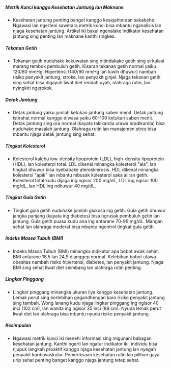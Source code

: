 ##### Metrik Kunci kanggo Kesehatan Jantung lan Maknane
* Kesehatan jantung penting banget kanggo kesejahteraan sakabèhé. Ngawasi lan ngerteni sawetara metrik kunci bisa mbantu nganalisis lan njaga kesehatan jantung. Artikel iki bakal ngenalake indikator kesehatan jantung sing penting lan maknane kanthi ringkes.

##### Tekanan Getih
* Tekanan getih nuduhake kekuwatan sing ditindakake getih sing sirkulasi marang tembok pembuluh getih. Kisaran tekanan getih normal yaiku 120/80 mmHg. Hipertensi (140/90 mmHg lan luwih dhuwur) nambah risiko penyakit jantung, stroke, lan penyakit ginjel. Njaga tekanan getih sing sehat bisa digayuh liwat diet rendah uyah, olahraga rutin, lan nyingkiri ngerokok.

##### Detak Jantung
* Detak jantung yaiku jumlah ketukan jantung saben menit. Detak jantung istirahat normal kanggo diwasa yaiku 60-100 ketukan saben menit. Detak jantung sing ora normal (kayata takikardia utawa bradikardia) bisa nuduhake masalah jantung. Olahraga rutin lan manajemen stres bisa mbantu njaga detak jantung sing sehat.

##### Tingkat Kolesterol
* Kolesterol kalebu low-density lipoprotein (LDL), high-density lipoprotein (HDL), lan kolesterol total. LDL dikenal minangka kolesterol \"ala\", lan tingkat dhuwur bisa nyebabake aterosklerosis. HDL dikenal minangka kolesterol \"apik\" lan mbantu mbusak kolesterol saka aliran getih. Kolesterol total kudu dijaga ing ngisor 200 mg/dL, LDL ing ngisor 100 mg/dL, lan HDL ing ndhuwur 40 mg/dL.

##### Tingkat Gula Getih
* Tingkat gula getih nuduhake jumlah glukosa ing getih. Gula getih dhuwur jangka panjang (kayata ing diabetes) bisa ngrusak pembuluh getih lan jantung. Gula getih puasa kudu ana ing antarane 70-99 mg/dL. Mangan sehat lan olahraga moderat bisa mbantu ngontrol tingkat gula getih.

##### Indeks Massa Tubuh (BMI)
* Indeks Massa Tubuh (BMI) minangka indikator apa bobot awak sehat. BMI antarane 18,5 lan 24,9 dianggep normal. Kelebihan bobot utawa obesitas nambah risiko hipertensi, diabetes, lan penyakit jantung. Njaga BMI sing sehat liwat diet seimbang lan olahraga rutin penting.

##### Lingkar Pinggang
* Lingkar pinggang minangka ukuran liya kanggo kesehatan jantung. Lemak perut sing berlebihan gegandhengan karo risiko penyakit jantung sing tambah. Wong lanang kudu njaga lingkar pinggang ing ngisor 40 inci (102 cm), lan wanita ing ngisor 35 inci (88 cm). Nyuda lemak perut liwat diet lan olahraga bisa mbantu nyuda risiko penyakit jantung.

##### Kesimpulan
* Ngawasi metrik kunci iki menehi informasi sing migunani babagan kesehatan jantung. Kanthi ngerti lan ngatur indikator iki, individu bisa njupuk langkah proaktif kanggo njaga kesehatan jantung lan nyegah penyakit kardiovaskular. Pemeriksaan kesehatan rutin lan pilihan gaya urip sehat penting banget kanggo njaga jantung tetep sehat.